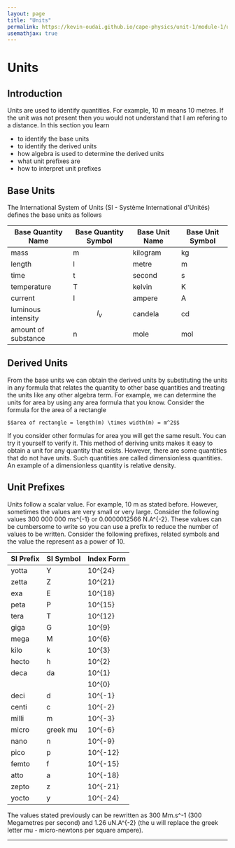 ```yaml
---
layout: page
title: "Units"
permalink: https://kevin-oudai.github.io/cape-physics/unit-1/module-1/units
usemathjax: true
---
```


# Units

## Introduction

Units are used to identify quantities. For example, 10 m means 10 metres. If the unit was not present then you would not understand that I am refering to a distance. In this section you learn
- to identify the base units
- to identify the derived units
- how algebra is used to determine the derived units
- what unit prefixes are
- how to interpret unit prefixes

## Base Units

The International System of Units (SI - Système International d'Unités) defines the base units as follows

| Base Quantity Name | Base Quantity Symbol | Base Unit Name | Base Unit Symbol |
|--------------------|----------------------|----------------|------------------|
| mass               | m                    | kilogram       | kg               |
| length             | l                    | metre          | m                |
| time               | t                    | second         | s                |
| temperature        | T                    | kelvin         | K                |
| current            | I                    | ampere         | A                |
| luminous intensity | $$I_v$$              | candela        | cd               |
| amount of substance| n                    | mole           | mol              |

## Derived Units

From the base units we can obtain the derived units by substituting the units in any formula that relates the quantity to other base quantities and treating the units like any other algebra term. For example, we can determine the units for area by using any area formula that you know. Consider the formula for the area of a rectangle

```
$$area of rectangle = length(m) \times width(m) = m^2$$
```

If you consider other formulas for area you will get the same result. You can try it yourself to verify it. This method of deriving units makes it easy to obtain a unit for any quantity that exists. However, there are some quantities that do not have units. Such quantities are called dimensionless quantities. An example of a dimensionless quantity is relative density.

## Unit Prefixes

Units follow a scalar value. For example, 10 m as stated before. However, sometimes the values are very small or very large. Consider the following values 300 000 000 ms^{-1} or 0.0000012566 N.A^{-2}. These values can be cumbersome to write  so you can use a prefix to reduce the number of values to be written. Consider the following prefixes, related symbols and the value the represent as a power of 10.

| SI Prefix | SI Symbol | Index Form |
|-----------|-----------|------------|
| yotta     | Y         | 10^{24}    |
| zetta     | Z         | 10^{21}    |
| exa       | E         | 10^{18}    |
| peta      | P         | 10^{15}    |
| tera      | T         | 10^{12}    |
| giga      | G         | 10^{9}     |
| mega      | M         | 10^{6}     |
| kilo      | k         | 10^{3}     |
| hecto     | h         | 10^{2}     |
| deca      | da        | 10^{1}     |
|           |           | 10^{0}     |
| deci      | d         | 10^{-1}    |
| centi     | c         | 10^{-2}    |
| milli     | m         | 10^{-3}    |
| micro     | greek mu  | 10^{-6}    |
| nano      | n         | 10^{-9}    |
| pico      | p         | 10^{-12}   |
| femto     | f         | 10^{-15}   |
| atto      | a         | 10^{-18}   |
| zepto     | z         | 10^{-21}   |
| yocto     | y         | 10^{-24}   |

The values stated previously can be rewritten as 300 Mm.s^-1 (300 Megametres per second) and 1.26 uN.A^{-2} (the u will replace the greek letter mu - micro-newtons per square ampere).

---
